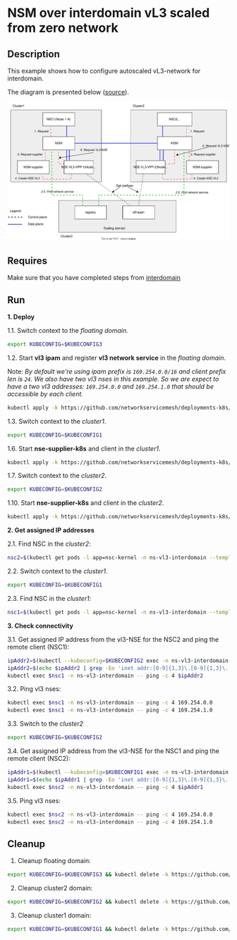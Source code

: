 # NSM over interdomain vL3 scaled from zero network

## Description

This example shows how to configure autoscaled vL3-network for interdomain.

The diagram is presented below ([source](https://drive.google.com/file/d/1Fv0g6N-wqlA1VKoeNAoysb6W3JAn8OTe/view?usp=sharing)).

![NSM kernel2kernel Diagram](./floating_vl3_autoscale.svg "NSM Kernel2Kernel Scheme")

## Requires

Make sure that you have completed steps from [interdomain](../../)

## Run

**1. Deploy**

1.1. Switch context to the *floating domain*.

```bash
export KUBECONFIG=$KUBECONFIG3
```

1.2. Start **vl3 ipam** and register **vl3 network service** in the *floating domain*.


Note: *By default we're using ipam prefix is `169.254.0.0/16` and client prefix len is `24`. We also have two vl3 nses in this example. So we are expect to have a two vl3 addresses: `169.254.0.0` and `169.254.1.0` that should be accessible by each client.*


```bash
kubectl apply -k https://github.com/networkservicemesh/deployments-k8s/examples/floating_interdomain/usecases/FloatingVl3-scale-from-zero/cluster3?ref=4d911923e525fe637e8f4d1df7f729f5c54a946c
```

1.3. Switch context to the *cluster1*.

```bash
export KUBECONFIG=$KUBECONFIG1
```

1.6. Start **nse-supplier-k8s** and client in the *cluster1*.

```bash
kubectl apply -k https://github.com/networkservicemesh/deployments-k8s/examples/floating_interdomain/usecases/FloatingVl3-scale-from-zero/cluster1?ref=4d911923e525fe637e8f4d1df7f729f5c54a946c
```

1.7. Switch context to the *cluster2*.

```bash
export KUBECONFIG=$KUBECONFIG2
```

1.10. Start **nse-supplier-k8s** and client in the *cluster2*.

```bash
kubectl apply -k https://github.com/networkservicemesh/deployments-k8s/examples/floating_interdomain/usecases/FloatingVl3-scale-from-zero/cluster2?ref=4d911923e525fe637e8f4d1df7f729f5c54a946c
```

**2. Get assigned IP addresses**

2.1. Find NSC in the *cluster2*:

```bash
nsc2=$(kubectl get pods -l app=nsc-kernel -n ns-vl3-interdomain --template '{{range .items}}{{.metadata.name}}{{"\n"}}{{end}}')
```

2.2. Switch context to the *cluster1*.

```bash
export KUBECONFIG=$KUBECONFIG1
```

2.3. Find NSC in the *cluster1*:

```bash
nsc1=$(kubectl get pods -l app=nsc-kernel -n ns-vl3-interdomain --template '{{range .items}}{{.metadata.name}}{{"\n"}}{{end}}')
```

**3. Check connectivity**

3.1. Get assigned IP address from the vl3-NSE for the NSC2 and ping the remote client (NSC1):
```bash
ipAddr2=$(kubectl --kubeconfig=$KUBECONFIG2 exec -n ns-vl3-interdomain $nsc2 -- ifconfig nsm-1)
ipAddr2=$(echo $ipAddr2 | grep -Eo 'inet addr:[0-9]{1,3}\.[0-9]{1,3}\.[0-9]{1,3}\.[0-9]{1,3}'| cut -c 11-)
kubectl exec $nsc1 -n ns-vl3-interdomain -- ping -c 4 $ipAddr2
```

3.2. Ping vl3 nses:
```bash
kubectl exec $nsc1 -n ns-vl3-interdomain -- ping -c 4 169.254.0.0
kubectl exec $nsc1 -n ns-vl3-interdomain -- ping -c 4 169.254.1.0
```

3.3. Switch to the *cluster2*
```bash
export KUBECONFIG=$KUBECONFIG2
```

3.4. Get assigned IP address from the vl3-NSE for the NSC1 and ping the remote client (NSC2):
```bash
ipAddr1=$(kubectl --kubeconfig=$KUBECONFIG1 exec -n ns-vl3-interdomain $nsc1 -- ifconfig nsm-1)
ipAddr1=$(echo $ipAddr1 | grep -Eo 'inet addr:[0-9]{1,3}\.[0-9]{1,3}\.[0-9]{1,3}\.[0-9]{1,3}'| cut -c 11-)
kubectl exec $nsc2 -n ns-vl3-interdomain -- ping -c 4 $ipAddr1
```

3.5. Ping vl3 nses:
```bash
kubectl exec $nsc2 -n ns-vl3-interdomain -- ping -c 4 169.254.0.0
kubectl exec $nsc2 -n ns-vl3-interdomain -- ping -c 4 169.254.1.0
```

## Cleanup

1. Cleanup floating domain:

```bash
export KUBECONFIG=$KUBECONFIG3 && kubectl delete -k https://github.com/networkservicemesh/deployments-k8s/examples/floating_interdomain/usecases/FloatingVl3-scale-from-zero/cluster3?ref=4d911923e525fe637e8f4d1df7f729f5c54a946c
```

2. Cleanup cluster2 domain:

```bash
export KUBECONFIG=$KUBECONFIG2 && kubectl delete -k https://github.com/networkservicemesh/deployments-k8s/examples/floating_interdomain/usecases/FloatingVl3-scale-from-zero/cluster2?ref=4d911923e525fe637e8f4d1df7f729f5c54a946c
```

3. Cleanup cluster1 domain:

```bash
export KUBECONFIG=$KUBECONFIG1 && kubectl delete -k https://github.com/networkservicemesh/deployments-k8s/examples/floating_interdomain/usecases/FloatingVl3-scale-from-zero/cluster1?ref=4d911923e525fe637e8f4d1df7f729f5c54a946c
```
